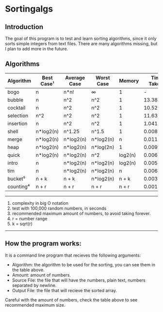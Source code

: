 # Sortingalgs
## Introduction
The goal of this program is to test and learn sorting algorithms, since it only sorts simple integers from text files.
There are many algorithms missing, but I plan to add more in the future.

## Algorithms
| Algorithm | Best Case¹| Average Case | Worst Case | Memory | Time Taken²| Ideal Amount³|
|-----------|-----------|--------------|------------|--------|------------|--------------|
| bogo      | n         | n*n!         | ∞          | 1      | -          |           13 |
| bubble    | n         | n^2          | n^2        | 1      | 13.382278  |      100,000 |
| cocktail  | n         | n^2          | n^2        | 1      | 10.523375  |      150,000 |
| selection | n^2       | n^2          | n^2        | 1      | 11.632925  |      100,000 |
| insertion | n         | n^2          | n^2        | 1      |  1.041146  |      300,000 |
| shell     | n*log2(n) | n^1.25       | n^1.5      | 1      |  0.008634  |   10,000,000 |
| merge     | n*log2(n) | n*log2(n)    | n*log2(n)  | n      |  0.011365  |    5,000,000 |
| heap      | n*log2(n) | n*log2(n)    | n*log(2n)  | 1      |  0.009654  |   10,000,000 |
| quick     | n*log2(n) | n*log2(n)    | n^2        | log2(n)|  0.006848  |   15,000,000 |
| intro     | n         | n*log2(n)    | n*log2(n)  | log2(n)|  0.005506  |   20,000,000 |
| tim       | n         | n*log2(n)    | n*log2(n)  | n      |  0.006378  |   15,000,000 |
| bucket⁵   | n + k     | n + k        | n*log2(n)  | n + k  |  0.003630  |   25,000,000 |
| counting⁴ | n + r     | n + r        | n + r      | n + r  |  0.001140  |   50,000,000 |
---
1. complexity in big O notation
2. test with 100,000 random numbers, in seconds
3. recommended maximum amount of numbers, to avoid taking forever.
4. r = number range
5. k = sqrt(r)
---

## How the program works:
It is a command line program that recieves the following arguments:
* Algorithm: the algorithm to be used for the sorting, you can see them in the table above.
* Amount: amount of numbers.
* Source File: the file that will have the numbers, plain text, numbers separated by newline.
* Output File: the file that will recieve the sorted array.

Careful with the amount of numbers, check the table above to see recommended maximum size.
